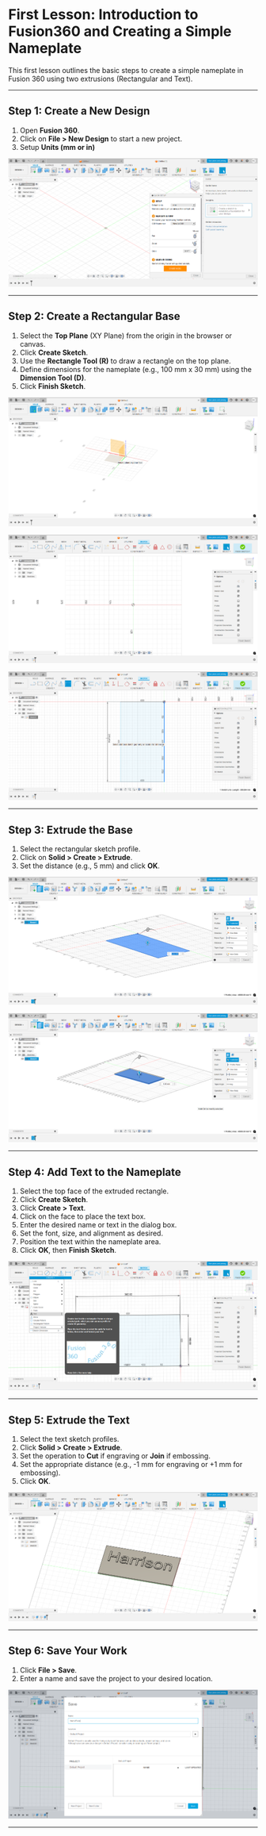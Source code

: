 # First Lesson: Introduction to Fusion360 and Creating a Simple Nameplate

This first lesson outlines the basic steps to create a simple nameplate in Fusion 360 using two extrusions (Rectangular and Text).

---

## Step 1: Create a New Design
1. Open **Fusion 360**.
2. Click on **File > New Design** to start a new project.
3. Setup **Units (mm or in)**
   
![Step 1](Fusion_Images/Screenshot-2025-08-01-111429.png)

---

## Step 2: Create a Rectangular Base
1. Select the **Top Plane** (XY Plane) from the origin in the browser or canvas.
2. Click **Create Sketch**.
3. Use the **Rectangle Tool (R)** to draw a rectangle on the top plane.
4. Define dimensions for the nameplate (e.g., 100 mm x 30 mm) using the **Dimension Tool (D)**.
5. Click **Finish Sketch**.

![Step 2](Fusion_Images/Screenshot-2025-08-01-111606.png)

![Step 2](Fusion_Images/Screenshot-2025-08-01-111617.png)

![Step 2](Fusion_Images/Screenshot-2025-08-01-111739.png)

---

## Step 3: Extrude the Base
1. Select the rectangular sketch profile.
2. Click on **Solid > Create > Extrude**.
3. Set the distance (e.g., 5 mm) and click **OK**.

![Step 3](Fusion_Images/Screenshot-2025-08-01-111806.png)

![Step 3](Fusion_Images/Screenshot-2025-08-01-111848.png)

---

## Step 4: Add Text to the Nameplate
1. Select the top face of the extruded rectangle.
2. Click **Create Sketch**.
3. Click **Create > Text**.
4. Click on the face to place the text box.
5. Enter the desired name or text in the dialog box.
6. Set the font, size, and alignment as desired.
7. Position the text within the nameplate area.
8. Click **OK**, then **Finish Sketch**.

![Step 4](Fusion_Images/Screenshot-2025-08-01-112003.png)

---

## Step 5: Extrude the Text
1. Select the text sketch profiles.
2. Click **Solid > Create > Extrude**.
3. Set the operation to **Cut** if engraving or **Join** if embossing.
4. Set the appropriate distance (e.g., -1 mm for engraving or +1 mm for embossing).
5. Click **OK**.

![Step 5](Fusion_Images/Screenshot-2025-08-01-112719.png)

---

## Step 6: Save Your Work
1. Click **File > Save**.
2. Enter a name and save the project to your desired location.

![Step 6](Fusion_Images/Screenshot-2025-08-01-113541.png)

--- 

